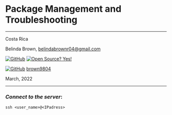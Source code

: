 # Package Management and Troubleshooting

----------------------
Costa Rica

Belinda Brown, belindabrownr04@gmail.com

[![GitHub](https://badgen.net/badge/icon/github?icon=github&label)](https://github.com) [![Open Source? Yes!](https://badgen.net/badge/Open%20Source%20%3F/Yes%21/blue?icon=github)](https://github.com/Naereen/badges/)

[![GitHub](https://img.shields.io/badge/--181717?logo=github&logoColor=ffffff)](https://github.com/) [brown9804](https://github.com/brown9804)


March, 2022

----------------------

### _Connect to the server_:

`ssh <user_name>@<IPadress>`
